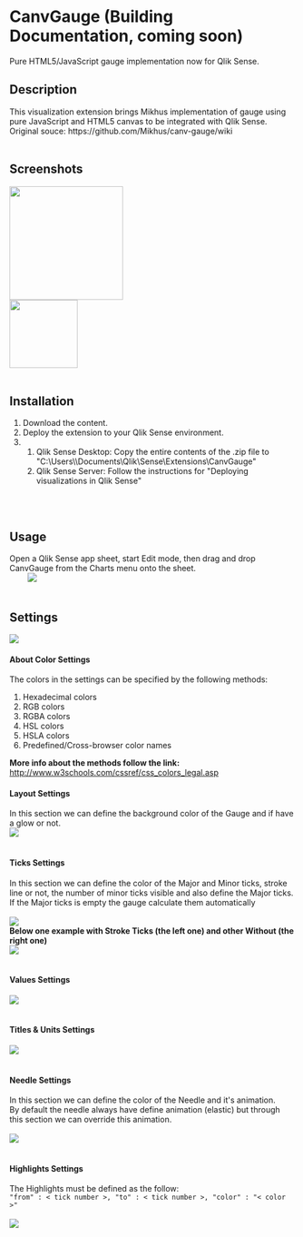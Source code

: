 # CanvGauge (Building Documentation, coming soon)
Pure HTML5/JavaScript gauge implementation now for Qlik Sense.

<h2>Description</h2>
This visualization extension brings Mikhus implementation of gauge using pure JavaScript and HTML5 canvas to be integrated with Qlik Sense. 
Original souce: https://github.com/Mikhus/canv-gauge/wiki
<br/>
<br/>
<h2>Screenshots</h2>
<img src="https://raw.githubusercontent.com/CodingBSilva/CanvGauge/master/CanvGauge/preview.png" height="200" /><br/>
<img src="https://github.com/CodingBSilva/CanvGauge/blob/master/CanvGaugeImg2.PNG?raw=true" height="120" />
<!--<img src="https://github.com/CodingBSilva/CanvGauge/blob/master/CanvGaugeImg3.PNG?raw=true" height="120" />
<img src="https://github.com/CodingBSilva/CanvGauge/blob/master/CanvGaugeImg1.PNG?raw=true" height="120" />-->
<br/>
<br/>
<h2>Installation</h2>
<ol>
<li>Download the content.</li>
<li>Deploy the extension to your Qlik Sense environment.</li>

<li><ol>

  <li>Qlik Sense Desktop: Copy the entire contents of the .zip file to 
  "C:\Users\<UserName>\Documents\Qlik\Sense\Extensions\CanvGauge"</li>

  <li>Qlik Sense Server: Follow the instructions for "Deploying visualizations in Qlik Sense"
  
  </ol>
</li>
</ol>
<br/>
<br/>
<h2>Usage</h2>
Open a Qlik Sense app sheet, start Edit mode, then drag and drop CanvGauge from the Charts menu onto the sheet.<br/>
&nbsp;&nbsp;&nbsp;&nbsp;&nbsp;&nbsp;&nbsp;&nbsp;<img src="https://github.com/CodingBSilva/CanvGauge/blob/master/CanvGaugeButton.PNG?raw=true" />
<br/>
<br/>
<h2>Settings</h2>
<img src="https://github.com/CodingBSilva/CanvGauge/blob/master/CanvGaugeSettings.PNG?raw=true"/><br/>

<h4>About Color Settings</h4>
The colors in the settings can be specified by the following methods:
<ol>
<li>Hexadecimal colors</li>
<li>RGB colors</li>
<li>RGBA colors</li>
<li>HSL colors</li>
<li>HSLA colors</li>
<li>Predefined/Cross-browser color names</li>
</ol>
<b>More info about the methods follow the link:</b> <br/>
<a href="http://www.w3schools.com/cssref/css_colors_legal.asp">http://www.w3schools.com/cssref/css_colors_legal.asp</a>

<h4>Layout Settings</h4>
In this section we can define the background color of the Gauge and if have a glow or not.<br/>
<img src="https://github.com/CodingBSilva/CanvGauge/blob/master/CanvGaugeLayoutSettings.PNG?raw=true"/><br/><br/>

<h4>Ticks Settings</h4>
In this section we can define the color of the Major and Minor ticks, stroke line or not, the number of minor ticks visible
and also define the Major ticks.<br/>
If the Major ticks is empty the gauge calculate them automatically<br/><br/>
<img src="https://github.com/CodingBSilva/CanvGauge/blob/master/CanvGaugeTicksSettings.PNG?raw=true"/><br/>
<b>Below one example with Stroke Ticks (the left one) and other Without (the right one)</b><br/>
<img src="https://github.com/CodingBSilva/CanvGauge/blob/master/CanvGaugeStrokeSettings.PNG?raw=true"/><br/><br/>

<h4>Values Settings</h4>
<img src="https://github.com/CodingBSilva/CanvGauge/blob/master/CanvGaugeValuesSettings.PNG?raw=true"/><br/><br/>

<h4>Titles & Units Settings</h4>
<img src="https://github.com/CodingBSilva/CanvGauge/blob/master/CanvGaugeTitlesSettings.PNG?raw=true"/><br/><br/>

<h4>Needle Settings</h4>
In this section we can define the color of the Needle and it's animation.<br/>
By default the needle always have define animation (elastic) but through this section we can override this animation.<br/><br/>
<img src="https://github.com/CodingBSilva/CanvGauge/blob/master/CanvGaugeNeedleSettings.PNG?raw=true"/><br/><br/>

<h4>Highlights Settings</h4>
The Highlights must be defined as the follow:<br/>
<code>"from" : < tick number >, "to" : < tick number >, "color" : "< color >"</code><br/><br/>
<img src="https://github.com/CodingBSilva/CanvGauge/blob/master/CanvGaugeHighlightSettings.PNG?raw=true"/><br/><br/>

